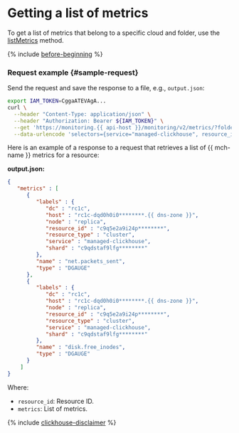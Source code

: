 # Getting a list of metrics

To get a list of metrics that belong to a specific cloud and folder, use the [listMetrics](../../api-ref/MetricsMeta/listMetrics.md) method.

{% include [before-beginning](../../../_includes/monitoring/before-beginning.md) %}

### Request example {#sample-request}

Send the request and save the response to a file, e.g., `output.json`:

```bash
export IAM_TOKEN=CggaATEVAgA...
curl \
  --header "Content-Type: application/json" \
  --header "Authorization: Bearer ${IAM_TOKEN}" \
  --get 'https://monitoring.{{ api-host }}/monitoring/v2/metrics/?folderId=b1gucmd4tma1********&pageSize=200' \
  --data-urlencode 'selectors={service="managed-clickhouse", resource_id="c9q5e2a9i24p********"}' > output.json
```

Here is an example of a response to a request that retrieves a list of {{ mch-name }} metrics for a resource:

**output.json:**
```json
{
   "metrics" : [
      {
         "labels" : {
            "dc" : "rc1c",
            "host" : "rc1c-dqd0h0i0********.{{ dns-zone }}",
            "node" : "replica",
            "resource_id" : "c9q5e2a9i24p********",
            "resource_type" : "cluster",
            "service" : "managed-clickhouse",
            "shard" : "c9qdstaf9lfg********"
         },
         "name" : "net.packets_sent",
         "type" : "DGAUGE"
      },
      {
         "labels" : {
            "dc" : "rc1c",
            "host" : "rc1c-dqd0h0i0********.{{ dns-zone }}",
            "node" : "replica",
            "resource_id" : "c9q5e2a9i24p********",
            "resource_type" : "cluster",
            "service" : "managed-clickhouse",
            "shard" : "c9qdstaf9lfg********"
         },
         "name" : "disk.free_inodes",
         "type" : "DGAUGE"
      }
    ]
}
```

Where:

* `resource_id`: Resource ID.
* `metrics`: List of metrics.

{% include [clickhouse-disclaimer](../../../_includes/clickhouse-disclaimer.md) %}
